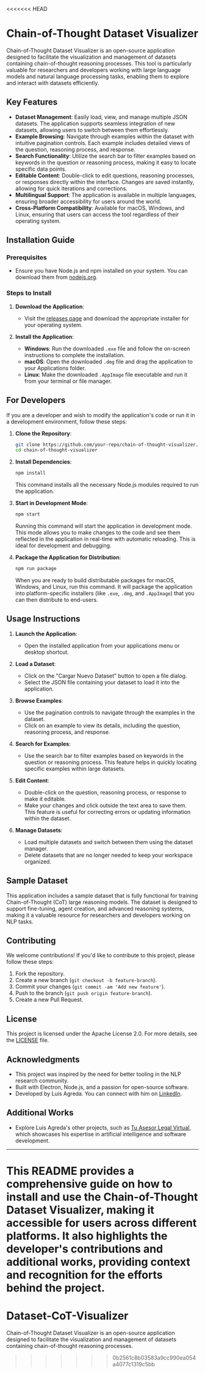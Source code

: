 <<<<<<< HEAD
# Chain-of-Thought Dataset Visualizer

Chain-of-Thought Dataset Visualizer is an open-source application designed to facilitate the visualization and management of datasets containing chain-of-thought reasoning processes. This tool is particularly valuable for researchers and developers working with large language models and natural language processing tasks, enabling them to explore and interact with datasets efficiently.

## Key Features

- **Dataset Management**: Easily load, view, and manage multiple JSON datasets. The application supports seamless integration of new datasets, allowing users to switch between them effortlessly.
- **Example Browsing**: Navigate through examples within the dataset with intuitive pagination controls. Each example includes detailed views of the question, reasoning process, and response.
- **Search Functionality**: Utilize the search bar to filter examples based on keywords in the question or reasoning process, making it easy to locate specific data points.
- **Editable Content**: Double-click to edit questions, reasoning processes, or responses directly within the interface. Changes are saved instantly, allowing for quick iterations and corrections.
- **Multilingual Support**: The application is available in multiple languages, ensuring broader accessibility for users around the world.
- **Cross-Platform Compatibility**: Available for macOS, Windows, and Linux, ensuring that users can access the tool regardless of their operating system.

## Installation Guide

### Prerequisites

- Ensure you have Node.js and npm installed on your system. You can download them from [nodejs.org](https://nodejs.org/).

### Steps to Install

1. **Download the Application**:
   - Visit the [releases page](https://github.com/your-repo/chain-of-thought-visualizer/releases) and download the appropriate installer for your operating system.

2. **Install the Application**:
   - **Windows**: Run the downloaded `.exe` file and follow the on-screen instructions to complete the installation.
   - **macOS**: Open the downloaded `.dmg` file and drag the application to your Applications folder.
   - **Linux**: Make the downloaded `.AppImage` file executable and run it from your terminal or file manager.

## For Developers

If you are a developer and wish to modify the application's code or run it in a development environment, follow these steps:

1. **Clone the Repository**:
   ```bash
   git clone https://github.com/your-repo/chain-of-thought-visualizer.git
   cd chain-of-thought-visualizer
   ```

2. **Install Dependencies**:
   ```bash
   npm install
   ```
   This command installs all the necessary Node.js modules required to run the application.

3. **Start in Development Mode**:
   ```bash
   npm start
   ```
   Running this command will start the application in development mode. This mode allows you to make changes to the code and see them reflected in the application in real-time with automatic reloading. This is ideal for development and debugging.

4. **Package the Application for Distribution**:
   ```bash
   npm run package
   ```
   When you are ready to build distributable packages for macOS, Windows, and Linux, run this command. It will package the application into platform-specific installers (like `.exe`, `.dmg`, and `.AppImage`) that you can then distribute to end-users.

## Usage Instructions

1. **Launch the Application**:
   - Open the installed application from your applications menu or desktop shortcut.

2. **Load a Dataset**:
   - Click on the "Cargar Nuevo Dataset" button to open a file dialog.
   - Select the JSON file containing your dataset to load it into the application.

3. **Browse Examples**:
   - Use the pagination controls to navigate through the examples in the dataset.
   - Click on an example to view its details, including the question, reasoning process, and response.

4. **Search for Examples**:
   - Use the search bar to filter examples based on keywords in the question or reasoning process. This feature helps in quickly locating specific examples within large datasets.

5. **Edit Content**:
   - Double-click on the question, reasoning process, or response to make it editable.
   - Make your changes and click outside the text area to save them. This feature is useful for correcting errors or updating information within the dataset.

6. **Manage Datasets**:
   - Load multiple datasets and switch between them using the dataset manager.
   - Delete datasets that are no longer needed to keep your workspace organized.

## Sample Dataset

This application includes a sample dataset that is fully functional for training Chain-of-Thought (CoT) large reasoning models. The dataset is designed to support fine-tuning, agent creation, and advanced reasoning systems, making it a valuable resource for researchers and developers working on NLP tasks.

## Contributing

We welcome contributions! If you'd like to contribute to this project, please follow these steps:

1. Fork the repository.
2. Create a new branch (`git checkout -b feature-branch`).
3. Commit your changes (`git commit -am 'Add new feature'`).
4. Push to the branch (`git push origin feature-branch`).
5. Create a new Pull Request.

## License

This project is licensed under the Apache License 2.0. For more details, see the [LICENSE](LICENSE) file.

## Acknowledgments

- This project was inspired by the need for better tooling in the NLP research community.
- Built with Electron, Node.js, and a passion for open-source software.
- Developed by Luis Agreda. You can connect with him on [LinkedIn](https://www.linkedin.com/in/luis-agreda-artificial-intelligence-engineer/).

## Additional Works

- Explore Luis Agreda's other projects, such as [Tu Asesor Legal Virtual](https://tuasesorlegalvirtual.online), which showcases his expertise in artificial intelligence and software development.

---

This README provides a comprehensive guide on how to install and use the Chain-of-Thought Dataset Visualizer, making it accessible for users across different platforms. It also highlights the developer's contributions and additional works, providing context and recognition for the efforts behind the project.
=======
# Dataset-CoT-Visualizer
Chain-of-Thought Dataset Visualizer is an open-source application designed to facilitate the visualization and management of datasets containing chain-of-thought reasoning processes. 
>>>>>>> 0b2561c8b03583a9cc990ea054a4077c1319c5bb
